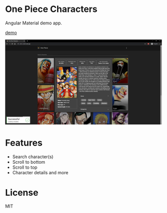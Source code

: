 
# One Piece Characters

Angular Material demo app.

[demo]

[demo]: https://anime-select.web.app/

![alt-text](src/assets/preview.png "Hover text")

# Features

- Search character(s)
- Scroll to bottom
- Scroll to top
- Character details and more

# License

MIT
